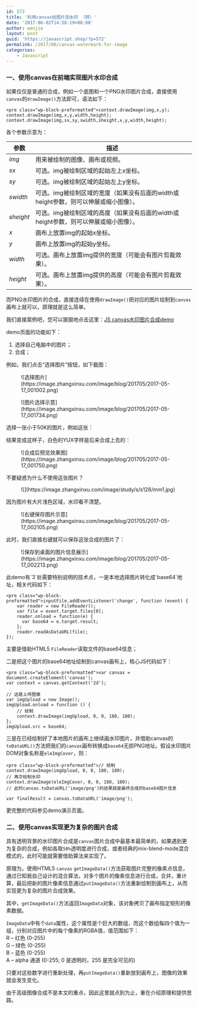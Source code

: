 ```yaml
---
id: 572
title: '利用canvas给图片加水印 （转）'
date: '2017-06-02T14:58:19+08:00'
author: wenjie
layout: post
guid: 'https://javascript.shop/?p=572'
permalink: /2017/06/canvas-watermark-for-image
categories:
    - Javascript
---
```


### 一、使用canvas在前端实现图片水印合成

如果仅仅是普通的合成，例如一个底图和一个PNG水印图片合成，直接使用`canvas`的`drawImage()`方法即可，语法如下：

```
<pre class="wp-block-preformatted">context.drawImage(img,x,y);
context.drawImage(img,x,y,width,height);
context.drawImage(img,sx,sy,swidth,sheight,x,y,width,height);
```

各个参数示意为：

| 参数 | 描述 |
|---|---|
| *img* | 用来被绘制的图像、画布或视频。 |
| *sx* | 可选。img被绘制区域的起始左上x坐标。 |
| *sy* | 可选。img被绘制区域的起始左上y坐标。 |
| *swidth* | 可选。img被绘制区域的宽度（如果没有后面的width或height参数，则可以伸展或缩小图像）。 |
| *sheight* | 可选。img被绘制区域的高度（如果没有后面的width或height参数，则可以伸展或缩小图像）。 |
| *x* | 画布上放置img的起始x坐标。 |
| *y* | 画布上放置img的起始y坐标。 |
| *width* | 可选。画布上放置img提供的宽度（可能会有图片剪裁效果）。 |
| *height* | 可选。画布上放置img提供的高度（可能会有图片剪裁效果）。 |

而PNG水印图片的合成，直接连续在使用`drawImage()`把对应的图片绘制到`canvas`画布上就可以，原理就是这么简单。

我们直接案例吧，您可以狠狠地点击这里：[JS canvas水印图片合成demo](http://www.zhangxinxu.com/study/201705/js-canvas-image-watermark-synthesis.html)

demo页面的功能如下：

1. 选择自己电脑中的图片；
2. 合成；

例如，我们点击“选择图片”按钮，如下截图：

<figure class="wp-block-image">![选择图片](https://image.zhangxinxu.com/image/blog/201705/2017-05-17_001002.png)</figure><figure class="wp-block-image">![图片选择示意](https://image.zhangxinxu.com/image/blog/201705/2017-05-17_001734.png)</figure>选择一张小于50K的图片，例如这张：

结果变成这样子，白色的YUX字样是后来合成上去的：

<figure class="wp-block-image">![合成后预览效果图](https://image.zhangxinxu.com/image/blog/201705/2017-05-17_001750.png)</figure>不要疑惑为什么不使用这张图片？

<figure class="wp-block-image">![](https://image.zhangxinxu.com/image/study/s/s128/mm1.jpg)</figure>因为图片有大片浅色区域，水印看不清楚。

<figure class="wp-block-image">![右键保存图片示意](https://image.zhangxinxu.com/image/blog/201705/2017-05-17_002105.png)</figure>此时，我们直接右键就可以保存这张合成的图片了：

<figure class="wp-block-image">![保存到桌面的图片信息展示](https://image.zhangxinxu.com/image/blog/201705/2017-05-17_002213.png)</figure>此demo有`3`处需要特别说明的技术点，一是本地选择图片转化成`base64`地址，相关代码如下：

```
<pre class="wp-block-preformatted">inputFile.addEventListener('change', function (event) {
    var reader = new FileReader();
    var file = event.target.files[0];
    reader.onload = function(e) {
      var base64 = e.target.result;
    };
    reader.readAsDataURL(file);
});
```

主要是借助HTML5 `FileReader`读取文件的base64信息；

二是把这个图片的base64地址绘制到canvas画布上，核心JS代码如下：

```
<pre class="wp-block-preformatted">var canvas = document.createElement('canvas');
var context = canvas.getContext('2d');

// 这是上传图像
var imgUpload = new Image();
imgUpload.onload = function () {
    // 绘制
    context.drawImage(imgUpload, 0, 0, 180, 180);
};
imgUpload.src = base64;
```

三是在已经绘制好了本地图片的画布上继续画水印图片，并借助canvas的`toDataURL()`方法把我们的`canvas`画布转换成`base64`无损PNG地址。假设水印图片DOM对象名称是`eleImgCover`，则：

```
<pre class="wp-block-preformatted">// 绘制
context.drawImage(imgUpload, 0, 0, 180, 180);
// 再次绘制水印
context.drawImage(eleImgCover, 0, 0, 180, 180);
// 此时canvas.toDataURL('image/png')的结果就是最终合成的base64图片信息

var finalResult = canvas.toDataURL('image/png');
```

更完整的代码参见demo演示页面。

### 二、使用canvas实现更为复杂的图片合成

具有透明背景的水印图片合成是`canvas`图片合成中最基本最简单的，如果遇到更为复杂的合成，例如各取`50%`透明度进行合成，或者经典的mix-blend-mode混合模式的，此时可能就需要借助算法来实现了。

原理为，使用HTML5 `canvas` `getImageData()`方法获取图片完整的像素点信息，通过已知我自己设计的混合算法，对多个图片的像素信息进行合成，合并，重计算，最后把新的图片像素信息通过`putImageData()`方法重新绘制到画布上，从而实现更为复杂的图片合成效果。

其中，`getImageData()`方法返回`ImageData`对象，该对象拷贝了画布指定矩形的像素数据。

`ImageData`中有个`data`属性，这个属性是个巨大的数组，而这个数组每四个值为一组，分别对应图片中的每个像素的RGBA值，值范围如下：  
R – 红色 (0-255)  
G – 绿色 (0-255)  
B – 蓝色 (0-255)  
A – alpha 通道 (0-255; 0 是透明的，255 是完全可见的)

只要对这些数字进行重新处理，再`putImageData()`重新放到画布上，图像的效果就会发生变化。

由于高级图像合成不是本文的重点，因此这里就点到为止，重在介绍原理和提供思路。